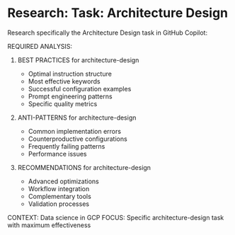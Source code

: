 # Research: Task: Architecture Design

Research specifically the Architecture Design task in GitHub Copilot:

REQUIRED ANALYSIS:
1. BEST PRACTICES for architecture-design
   - Optimal instruction structure
   - Most effective keywords
   - Successful configuration examples
   - Prompt engineering patterns
   - Specific quality metrics

2. ANTI-PATTERNS for architecture-design
   - Common implementation errors
   - Counterproductive configurations
   - Frequently failing patterns
   - Performance issues

3. RECOMMENDATIONS for architecture-design
   - Advanced optimizations
   - Workflow integration
   - Complementary tools
   - Validation processes

CONTEXT: Data science in GCP
FOCUS: Specific architecture-design task with maximum effectiveness
            